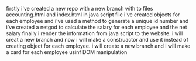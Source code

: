 firstly i've created  a new repo with a new branch
with to files accounting.html and index.html
in java script file i've created objects for each employee and i've used a method to generate a unique id number
and i've created a netgod to calculate the salary for each employee and the net salary finally i render the information from java script to the website.
 i will creat a new branch and now i will make a construactor and use it instead of creating object for each employee.
 i will create a new branch and i will make a card for each employee usinf DOM manipulation

